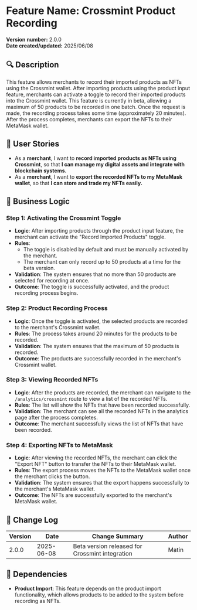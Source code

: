 # Feature Name: Crossmint Product Recording

**Version number:** 2.0.0  
**Date created/updated:** 2025/06/08


## 🔍 Description
This feature allows merchants to record their imported products as NFTs using the Crossmint wallet. After importing products using the product input feature, merchants can activate a toggle to record their imported products into the Crossmint wallet. This feature is currently in beta, allowing a maximum of 50 products to be recorded in one batch. Once the request is made, the recording process takes some time (approximately 20 minutes). After the process completes, merchants can export the NFTs to their MetaMask wallet.

## 👤 User Stories
- As a **merchant**, I want to **record imported products as NFTs using Crossmint**, so that **I can manage my digital assets and integrate with blockchain systems.**
- As a **merchant**, I want to **export the recorded NFTs to my MetaMask wallet**, so that **I can store and trade my NFTs easily.**

## 🧠 Business Logic

### Step 1: **Activating the Crossmint Toggle**
- **Logic**: After importing products through the product input feature, the merchant can activate the "Record Imported Products" toggle. 
- **Rules**: 
  - The toggle is disabled by default and must be manually activated by the merchant.
  - The merchant can only record up to 50 products at a time for the beta version.
- **Validation**: The system ensures that no more than 50 products are selected for recording at once.
- **Outcome**: The toggle is successfully activated, and the product recording process begins.

### Step 2: **Product Recording Process**
- **Logic**: Once the toggle is activated, the selected products are recorded to the merchant's Crossmint wallet.
- **Rules**: The process takes around 20 minutes for the products to be recorded.
- **Validation**: The system ensures that the maximum of 50 products is recorded.
- **Outcome**: The products are successfully recorded in the merchant's Crossmint wallet.

### Step 3: **Viewing Recorded NFTs**
- **Logic**: After the products are recorded, the merchant can navigate to the `/analytics/crossmint` route to view a list of the recorded NFTs.
- **Rules**: The list will show the NFTs that have been recorded successfully.
- **Validation**: The merchant can see all the recorded NFTs in the analytics page after the process completes.
- **Outcome**: The merchant successfully views the list of NFTs that have been recorded.

### Step 4: **Exporting NFTs to MetaMask**
- **Logic**: After viewing the recorded NFTs, the merchant can click the "Export NFT" button to transfer the NFTs to their MetaMask wallet.
- **Rules**: The export process moves the NFTs to the MetaMask wallet once the merchant clicks the button.
- **Validation**: The system ensures that the export happens successfully to the merchant's MetaMask wallet.
- **Outcome**: The NFTs are successfully exported to the merchant's MetaMask wallet.

## 📌 Change Log

| Version | Date       | Change Summary         | Author     |
|---------|------------|-------------------------|------------|
| 2.0.0   | 2025-06-08 | Beta version released for Crossmint integration | Matin  |

## 🔗 Dependencies
- **Product Import**: This feature depends on the product import functionality, which allows products to be added to the system before recording as NFTs.

